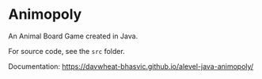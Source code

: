 # Animopoly

An Animal Board Game created in Java.

For source code, see the `src` folder.

Documentation: https://davwheat-bhasvic.github.io/alevel-java-animopoly/
